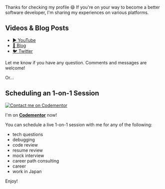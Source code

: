 Thanks for checking my profile 😄 If you're on your way to become a better software developer, I'm sharing my experiences on various platforms.

## Videos & Blog Posts

- [▶️ YouTube](https://www.youtube.com/channel/UC4525fkKrAC3GjtkhD24yYA)
- [📖 Blog](https://adlerhsieh.com)
- [🐦 Twitter](https://twitter.com/adlerhsieh)

Let me know if you have any question. Comments and messages are welcome!

Or...

## Scheduling an 1-on-1 Session

[![Contact me on Codementor](https://www.codementor.io/m-badges/adlerhsieh/find-me-on-cm-b.svg)](https://www.codementor.io/@adlerhsieh?refer=badge)

I'm on [**Codementor**](https://www.codementor.io/@adlerhsieh?refer=badge) now! 

You can schedule a live 1-on-1 session with me for any of the following:

- tech questions
- debugging
- code review
- resume review
- mock interview
- career path consulting
- career
- work in Japan

Enjoy!

<!--
**adlerhsieh/adlerhsieh** is a ✨ _special_ ✨ repository because its `README.md` (this file) appears on your GitHub profile.

Here are some ideas to get you started:

- 🔭 I’m currently working on ...
- 🌱 I’m currently learning ...
- 👯 I’m looking to collaborate on ...
- 🤔 I’m looking for help with ...
- 💬 Ask me about ...
- 📫 How to reach me: ...
- 😄 Pronouns: ...
- ⚡ Fun fact: ...
-->
